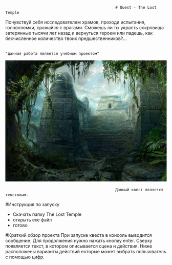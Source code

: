                                                     # Quest - The Lost Temple
Почувствуй себя исследователем храмов, проходи испытания, головоломки, сражайся с врагами. Сможешь ли ты украсть сокровища затерянные тысячи лет назад и вернуться героем или падешь, как бесчисленное количество твоих предшественников?...
                                                                                
                                                                                "данная работа является учебным проектом"

![Image alt](https://github.com/Scratius/quest-practice/blob/main/6d27dad9e47ef5b2.jpg)
                                                    
                                                    Данный квест является текстовым. 
#Инструкция по запуску
- Скачать папку The Lost Temple
- открыть exe файл
- готово

#Краткий обзор проекта
 При запуске квеста в консоль выводится сообщение. Для продолжения нужно нажать кнопку enter. Сверху появляется текст, в котором 
 описывается сцена и действия. Ниже расположены варианты действий еоторые может выбрать пользователь с помощью цифр.
